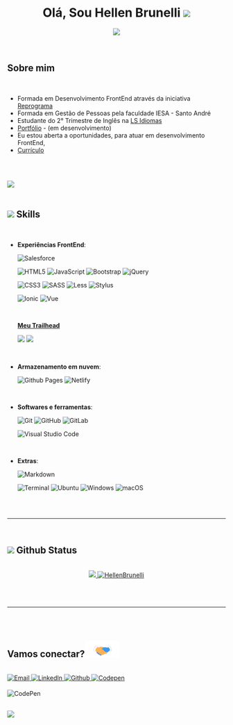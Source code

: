 
<h1 align="center">
  <b>Olá, Sou Hellen Brunelli</b>
  <img src="https://media.giphy.com/media/hvRJCLFzcasrR4ia7z/giphy.gif" width="35">
</h1>

<p align="center">
  <a href="https://github.com/DenverCoder1/readme-typing-svg">
    <img src="https://readme-typing-svg.herokuapp.com?font=Time+New+Roman&color=cyan&size=25&center=true&vCenter=true&width=600&height=100&lines=Seja+bem+vindas(os)..&hearts;++;Desenvolvedora+Front-End,;XP:+SFCC-Commerce+Cloud,;XP:+LWC-Componentes+Lightning,;Graduação+Gestão+de+pessoas,;Inglês+2°+Trimestre,;Duolingo:+ofensiva:+152-dias+e+5-pódios,;Apaixonada+por+desafios..<3,;Vamos+nos+conectar?+:)">
  </a>
</p>

<br>
	
## **Sobre mim**

<picture> <img align="right" src="" width = 250px></picture>

<br>

- Formada em Desenvolvimento FrontEnd através da iniciativa [Reprograma](https://reprograma.com.br/)
- Formada em Gestão de Pessoas pela faculdade IESA - Santo André
- Estudante do 2° Trimestre de Inglês na [LS Idiomas](https://lsidiomas.com.br/)
- [Portfólio](https://hellenbrunelli.github.io/) - (em desenvolvimento)
- Eu estou aberta a oportunidades, para atuar em desenvolvimento FrontEnd, 
- [Currículo]()
  
<br><br>

<img src="https://user-images.githubusercontent.com/73097560/115834477-dbab4500-a447-11eb-908a-139a6edaec5c.gif">
<br><br>

## <img src="https://media2.giphy.com/media/QssGEmpkyEOhBCb7e1/giphy.gif?cid=ecf05e47a0n3gi1bfqntqmob8g9aid1oyj2wr3ds3mg700bl&rid=giphy.gif" width ="25"> <b> Skills</b>
<br>

<p align="center">  
    
- **Experiências FrontEnd**:


  ![Salesforce](https://img.shields.io/badge/Salesforce-00A1E0?style=for-the-badge&logo=Salesforce&logoColor=white)

  ![HTML5](https://img.shields.io/badge/HTML5%20-%23E34F26.svg?style=for-the-badge&logo=html5&logoColor=white)
  ![JavaScript](https://img.shields.io/badge/JavaScript%20-%23F7DF1E.svg?style=for-the-badge&logo=javascript&logoColor=black)
  ![Bootstrap](https://img.shields.io/badge/bootstrap-%23563D7C.svg?style=for-the-badge&logo=bootstrap&logoColor=white)
  ![jQuery](https://img.shields.io/badge/jquery-%230769AD.svg?style=for-the-badge&logo=jquery&logoColor=white)

  ![CSS3](https://img.shields.io/badge/css3-%231572B6.svg?style=for-the-badge&logo=css3&logoColor=white)
  ![SASS](https://img.shields.io/badge/SASS-hotpink.svg?style=for-the-badge&logo=SASS&logoColor=white)
  ![Less](https://img.shields.io/badge/less-2B4C80?style=for-the-badge&logo=less&logoColor=white)
  ![Stylus](https://img.shields.io/badge/stylus-%23ff6347.svg?style=for-the-badge&logo=stylus&logoColor=white)

  ![Ionic](https://img.shields.io/badge/Ionic-3880FF?style=for-the-badge&logo=ionic&logoColor=white)
  ![Vue](https://img.shields.io/badge/Vue.js-35495E?style=for-the-badge&logo=vuedotjs&logoColor=4FC08D)


  <br>

  **[Meu Trailhead](https://trailblazer.me/id/hellenbrunelli)**

  <img src = "https://res.cloudinary.com/trailhead/image/upload/public-trailhead/assets/images/ranks/scout.png" width = 80px>
  <img src = "https://res.cloudinary.com/trailhead/image/upload/public-trailhead/assets/images/ranks/hiker.png" width = 80px>
  <!-- <img src = "https://res.cloudinary.com/trailhead/image/upload/public-trailhead/assets/images/ranks/explorer.png" width = 80px>
  <img src = "https://res.cloudinary.com/trailhead/image/upload/public-trailhead/assets/images/ranks/adventurer.png" width = 80px>
  <img src = "https://res.cloudinary.com/trailhead/image/upload/public-trailhead/assets/images/ranks/mountaineer.png" width = 80px>
  <img src = "https://res.cloudinary.com/trailhead/image/upload/public-trailhead/assets/images/ranks/expeditioner.png" width = 80px>
  <img src = "https://res.cloudinary.com/trailhead/image/upload/public-trailhead/assets/images/ranks/ranger.png" width = 80px> -->

  


<br>

- **Armazenamento em nuvem**:

  ![Github Pages](https://img.shields.io/badge/GitHub%20Pages-%23327FC7.svg?style=for-the-badge&logo=github&logoColor=white)
  ![Netlify](https://img.shields.io/badge/netlify-%23000000.svg?style=for-the-badge&logo=netlify&logoColor=#00C7B7)
    
<br>

- **Softwares e ferramentas**:

  ![Git](https://img.shields.io/badge/git-%23F05033.svg?style=for-the-badge&logo=git&logoColor=white)
  ![GitHub](https://img.shields.io/badge/github-%23121011.svg?style=for-the-badge&logo=github&logoColor=white)
  ![GitLab](https://img.shields.io/badge/gitlab-%23181717.svg?style=for-the-badge&logo=gitlab&logoColor=white)

  ![Visual Studio Code](https://img.shields.io/badge/Visual%20Studio%20Code-0078d7.svg?style=for-the-badge&logo=visual-studio-code&logoColor=white)
  
<br>

- **Extras**:

  ![Markdown](https://img.shields.io/badge/markdown-%23000000.svg?style=for-the-badge&logo=markdown&logoColor=white)   

  ![Terminal](https://img.shields.io/badge/Terminal-%23054020?style=for-the-badge&logo=gnu-bash&logoColor=white)
  ![Ubuntu](https://img.shields.io/badge/Ubuntu-E95420?style=for-the-badge&logo=ubuntu&logoColor=white)
  ![Windows](https://img.shields.io/badge/Windows-0078D6?style=for-the-badge&logo=windows&logoColor=white)
  ![macOS](https://img.shields.io/badge/mac%20os-000000?style=for-the-badge&logo=macos&logoColor=F0F0F0)
</p>

<br>
<br>

-----

<br>


## <img src="https://media.giphy.com/media/iY8CRBdQXODJSCERIr/giphy.gif" width="35"><b> Github Status </b>
<br>

<div align="center">

  <a href="https://github.com/HellenBrunelli/">
    <img src="https://github-readme-stats.vercel.app/api?username=HellenBrunelli&include_all_commits=true&count_private=true&show_icons=true&line_height=20&title_color=7A7ADB&icon_color=2234AE&text_color=D3D3D3&bg_color=0,000000,130F40" width="450"/>
    <img src="https://github-readme-stats.vercel.app/api/top-langs?username=HellenBrunelli&show_icons=true&locale=en&layout=compact&line_height=20&title_color=7A7ADB&icon_color=2234AE&text_color=D3D3D3&bg_color=0,000000,130F40" width="375"  alt="HellenBrunelli"/>
  </a>

</div>

<br>
<br>
<br>

-----

<br>
<br>

## <b> Vamos conectar?</b><img src="https://github.com/0xAbdulKhalid/0xAbdulKhalid/raw/main/assets/mdImages/handshake.gif" width ="80">
<br>
<div align='left'>

  <a href="mailto:hellenbrunelli01@gmail.com" target="_blank">
    <img src="https://img.shields.io/badge/Gmail-D14836?style=for-the-badge&logo=gmail&logoColor=white" alt=Email style="margin-bottom: 5px;" />
  </a>
  <a href="https://www.linkedin.com/in/hellenbrunelli/" target="_blank">
    <img src="https://img.shields.io/badge/linkedin-%230077B5.svg?style=for-the-badge&logo=linkedin&logoColor=white" alt=LinkedIn style="margin-bottom: 5px;"/>
  </a>
  <a href="https://github.com/HellenBrunelli" target="_blank">
    <img src="https://img.shields.io/badge/github-%23121011.svg?style=for-the-badge&logo=github&logoColor=white" alt=Github style="margin-bottom: 5px;"/>
  </a>
  <a href="https://codepen.io/brunellihellen" target="_blank">
    <img src="https://img.shields.io/badge/CodePen-white?style=for-the-badge&logo=codepen&logoColor=black" alt=Codepen style="margin-bottom: 5px;"/>
  </a>

  ![CodePen](https://img.shields.io/badge/CodePen-white?style=for-the-badge&logo=codepen&logoColor=black)
  
</div>

<br>

<img src="https://user-images.githubusercontent.com/73097560/115834477-dbab4500-a447-11eb-908a-139a6edaec5c.gif">
